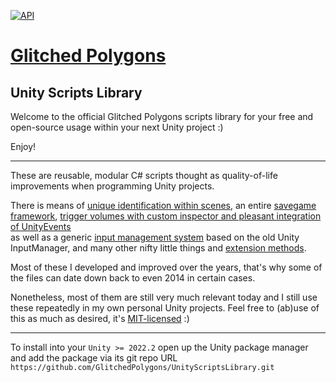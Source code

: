 [![API](https://img.shields.io/badge/api-docs-informational.svg)](https://glitchedpolygons.github.io/UnityScriptsLibraryDocs/api/index.html)

# [Glitched Polygons](https://glitchedpolygons.com/)
## Unity Scripts Library

Welcome to the official Glitched Polygons scripts library for your free and open-source usage within your next Unity project :)  

Enjoy!

---

These are reusable, modular C# scripts thought as quality-of-life improvements when programming Unity projects.

There is means of [unique identification within scenes](https://glitchedpolygons.github.io/UnityScriptsLibraryDocs/api/GlitchedPolygons.Identification.html), 
an entire [savegame framework](https://glitchedpolygons.github.io/UnityScriptsLibraryDocs/api/GlitchedPolygons.SavegameFramework.html), [trigger volumes with custom inspector and pleasant integration of UnityEvents](https://glitchedpolygons.github.io/UnityScriptsLibraryDocs/api/GlitchedPolygons.TriggerVolumes.TriggerVolume.html)  
as well as a generic [input management system](https://glitchedpolygons.github.io/UnityScriptsLibraryDocs/api/GlitchedPolygons.Input.html) based on the old Unity InputManager, and many other nifty little things and [extension methods](https://glitchedpolygons.github.io/UnityScriptsLibraryDocs/api/GlitchedPolygons.ExtensionMethods.html).

Most of these I developed and improved over the years, that's why some of the files can date down back to even 2014 in certain cases.

Nonetheless, most of them are still very much relevant today and I still use these repeatedly in my own personal Unity projects. Feel free to (ab)use of this as much as desired, it's [MIT-licensed](https://github.com/GlitchedPolygons/UnityScriptsLibrary/blob/master/LICENSE.md) :)

---

To install into your `Unity >= 2022.2` open up the Unity package manager and add the package via its git repo URL `https://github.com/GlitchedPolygons/UnityScriptsLibrary.git`
